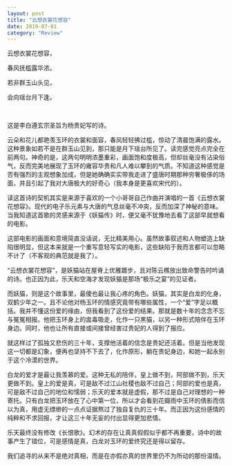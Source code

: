 ```yaml
---
layout: post
title: "云想衣裳花想容"
date: 2019-07-01
category: "Review"
---
```



云想衣裳花想容，

春风抚槛露华浓。

若非群玉山头见，

会向瑶台月下逢。

&nbsp;&nbsp;

这是李白遵玄宗圣旨为杨贵妃写的诗。
<!--more-->

云朵和花儿都艳羡玉环的衣裳和面容，春风轻轻拂过槛，惊动了清晨饱满的露水。这种景象如若不是在群玉山见到，那只能是月下瑶台所见了。读完感觉亮点完全在前两句。神奇的是，这两句明明浓墨重彩，画面饱和度极高，但却丝毫没有沾染俗气，反而完美地展现了玉环的雍容华贵和凡人难以攀到的气质。不知道这种感觉是否有强烈的主观想象加成，但是她确确实实带我走进了盛唐时期那种穷奢极侈的场面，并且引起了我对大唐极大的好奇心（我本身是更喜欢宋代的）。

读这首诗的契机其实是来源于喜欢的一个小哥哥自己作曲并演唱的一首《云想衣裳花想容》。现代的电子乐元素与大唐的气息丝毫不冲突，反而加深了神秘的意味。当我知道这首歌的灵感来源于《妖猫传》时，便又毫不犹豫地去看了这部早就想看的电影。

这部电影的画面和意境简直没话说，无比精美用心。虽然故事叙述和人物塑造上缺陷很明显，但这本来就是一个重写意轻写实的电影，这些缺陷于我而言都可以忽略不计了（不客观的典范就是我了）。

“云想衣裳花想容”，是妖猫站在屋脊上优雅踱步，且对陈云樵放出致命警告时吟诵的诗。也正因为此，乐天和空海才发现妖猫是那场“极乐之宴”的见证者。

而妖猫，则是这个故事里，最傻也最让我心疼的角色。妖猫，其实是白龙的化身，双鹤少年之一。且不论他对杨玉环的情感究竟带有哪些属性，一个“爱”字足以概括。我并不懂这份爱的缘由，但我看到了这份爱的结果。那就是数十年的念念不忘与冤冤相报。他把玉环身上的盅毒吸走，化作一只黑猫，以另一种形式陪伴在玉环身边。同时，他也让所有直接或间接曾经害过贵妃的人得到了报应。

就这样过了孤独又悲伤的三十年，支撑他活着的信念是贵妃还活着。但是当他发现这一切都是幻象，便再也坚持不下去了，化作原形，躺在贵妃身边，和她一起永别于这个冷漠的世界。

白龙的爱才是最让我羡慕的爱。这种无私的陪伴，皇上做不到，阿部做不到，乐天更做不到。皇上的爱是真，可是敌不过江山社稷也敌不过自己；阿部的爱也是真，可是敌不过自己的地位和懦弱；乐天的爱本就是虚假，那不过是自己对理想的一种寄托。只有白龙把玉环放在了心中第一位，所以才会看到花瓣雨中玉环的倩影而信以为真，用虚无缥缈的一点点证据熬过了独自复仇的三十年。而正因为这份感情的纯粹和不求回报，才让这三十年无妄的付出显得更加悲情。

乐天最终没有修改《长恨歌》。幻术的存在让真真假假似乎都不再重要，诗中的故事产生了错位，可是感情是真，白龙对玉环的爱终究还是得以留存。

我们追寻的从来不是绝对真相，而是在亦假亦真的世界里仍不为所动的那份温情。
